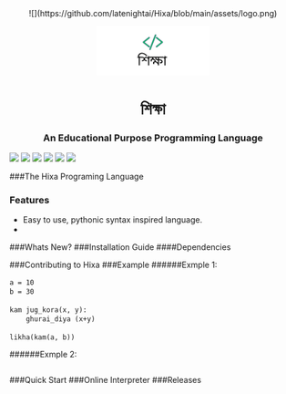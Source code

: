 <center>![](https://github.com/latenightai/Hixa/blob/main/assets/logo.png)</center>

<p align="center">
    <img width="200" src="https://github.com/latenightai/Hixa/blob/main/assets/logo.png" alt="Hixa Logo">
</p>

<h1 align="center">শিক্ষা</h1>

### <center> An Educational Purpose Programming Language</center>

![](https://img.shields.io/github/stars/pandao/editor.md.svg) ![](https://img.shields.io/github/forks/pandao/editor.md.svg) ![](https://img.shields.io/github/tag/pandao/editor.md.svg) ![](https://img.shields.io/github/release/pandao/editor.md.svg) ![](https://img.shields.io/github/issues/pandao/editor.md.svg) ![](https://img.shields.io/bower/v/editor.md.svg)

###The Hixa Programing Language

### Features

- Easy to use, pythonic syntax inspired language.
-

###Whats New?
###Installation Guide
####Dependencies

###Contributing to Hixa
###Example
######Exmple 1:

```
a = 10
b = 30

kam jug_kora(x, y):
	ghurai_diya (x+y)

likha(kam(a, b))
```

######Exmple 2:

```

```

###Quick Start
###Online Interpreter
###Releases
